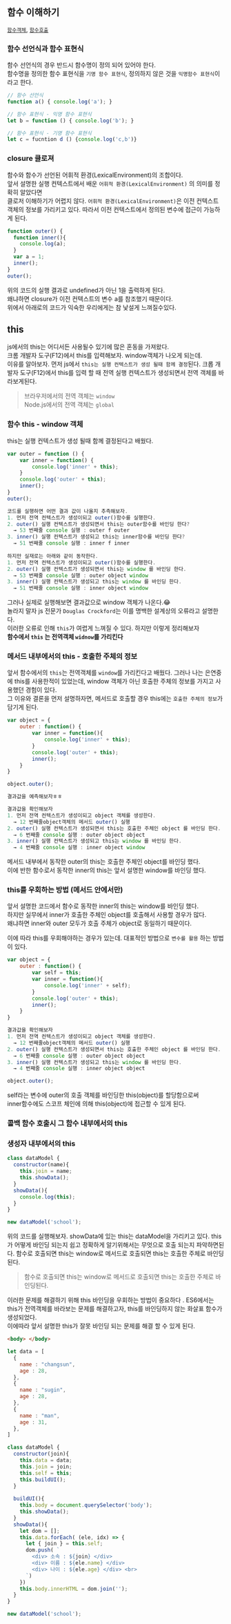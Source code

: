## 함수 이해하기
[`함수객체`](https://meetup.toast.com/posts/118), [`함수호출`](https://meetup.toast.com/posts/123)  

### 함수 선언식과 함수 표현식
함수 선언식의 경우 반드시 함수명이 정의 되어 있어야 한다.  
함수명을 정의한 함수 표현식을 `기명 함수 표현식`, 정의하지 않은 것을 `익명함수 표현식`이라고 한다. 

```javascript 
// 함수 선언식 
function a() { console.log('a'); } 

// 함수 표현식 - 익명 함수 표현식
let b = function () { console.log('b'); }

// 함수 표현식 - 기명 함수 표현식
let c = fucntion d () {console.log('c,b')}
```

### closure 클로져 
함수와 함수가 선언된 어휘적 환경(LexicalEnvironment)의 조합이다.  
앞서 설명한 실행 컨텍스트에서 배운 `어휘적 환경(LexicalEnvironment)` 의 의미를 정확히 알았다면  
클로저 이해하기가 어렵지 않다. `어휘적 환경(LexicalEnvironment)`은 이전 컨텍스트 객체의 정보를 가리키고 있다.
따라서 이전 컨텍스트에서 정의된 변수에 접근이 가능하게 된다.  

```javascript
function outer() {
  function inner(){
    console.log(a);
  }
  var a = 1;
  inner();
}
outer(); 
```

위의 코드의 실행 결과로 undefined가 아닌 1을 출력하게 된다.  
왜냐하면 closure가 이전 컨텍스트의 변수 a를 참조했기 때문이다.  
위에서 아래로의 코드가 익숙한 우리에게는 참 낯설게 느껴질수있다. 

## this 
js에서의 this는 어디서든 사용될수 있기에 많은 혼동을 가져왔다.  
크롬 개발자 도구(F12)에서 this를 입력해보자. window객체가 나오게 되는데.  
이유를 알아보자. 먼저 js에서 `this는 실행 컨텍스트가 생성 될때 함께 결정`된다. 
크롭 개발자 도구(F12)에서 this를 입력 할 때 전역 실행 컨텍스트가 생성되면서 전역 객체를 바라보게된다.

> 브라우저에서의 전역 객체는 `window`  
Node.js에서의 전역 객체는 `global` 

### 함수  this - window 객체

this는 실행 컨텍스트가 생성 될때 함께 결정된다고 배웠다. 

```javascript
var outer = function () {
    var inner = function() {    
        console.log('inner' + this);
    }
    console.log('outer' + this);
    inner();
} 
outer();

코드를 실행하면 어떤 결과 값이 나올지 추측해보자.  
1. 먼저 전역 컨텍스트가 생성이되고 outer()함수를 실행한다.  
2. outer() 실행 컨텍스트가 생성되면서 this는 outer함수를 바인딩 한다?
  → 53 번째줄 console 실행 : outer f outer
3. inner() 실행 컨텍스트가 생성되고 this는 inner함수를 바인딩 한다? 
  → 51 번째줄 console 실행 : inner f inner
  
하지만 실재로는 아래와 같이 동작한다.
1. 먼저 전역 컨텍스트가 생성이되고 outer()함수를 실행한다.  
2. outer() 실행 컨텍스트가 생성되면서 this는 window 를 바인딩 한다.
  → 53 번째줄 console 실행 : outer object window
3. inner() 실행 컨텍스트가 생성되고 this는 window 를 바인딩 한다.  
  → 51 번째줄 console 실행 : inner object window
```

그러나 실제로 실행해보면 결과값으로 window 객체가 나온다.😂   
놀라지 말자 js 전문가 `Douglas Crockford`는 이를 명백한 설계상의 오류라고 설명한다.  
이러한 오류로 인해 `this`가 여렵게 느껴질 수 있다. 하지만 이렇게 정리해보자  
**함수에서 `this` 는 전역객체 `widnow`를 가리킨다**

### 메서드 내부에서의 this - 호출한 주체의 정보

앞서 함수에서의 `this`는 전역객체를 `window`를 가리킨다고 배웠다. 
그러나 나는 은연중에 this를 사용한적이 있었는데, window 객체가 아닌 호출한 주체의 정보를 가지고 사용했던 경험이 있다.  
그 이유와 결론을 먼저 설명하자면, 메서드로 호출할 경우 this에는 `호출한 주체의 정보`가 담기게 된다.  

```javascript 
var object = {
    outer : function() {
        var inner = function(){
            console.log('inner' + this);
        }
        console.log('outer' + this);
        inner();
    }
}

object.outer();

결과값을 예측해보자ㅎㅎ

결과값을 확인해보자 
1. 먼저 전역 컨텍스트가 생성이되고 object 객체를 생성한다. 
  → 12 번째줄object객체의 메서드 outer() 실행 
2. outer() 실행 컨텍스트가 생성되면서 this는 호출한 주체인 object 를 바인딩 한다.
  → 6 번째줄 console 실행 : outer object object
3. inner() 실행 컨텍스트가 생성되고 this는 window 를 바인딩 한다.  
  → 4 번째줄 console 실행 : inner object window
```

메서드 내부에서 동작한 outer의 this는 호출한 주체인 object를 바인딩 했다.  
이에 반한 함수로서 동작한 inner의 this는 앞서 설명한 window를 바인딩 했다.  

### this를 우회하는 방법 (메서드 안에서만)

앞서 설명한 코드에서 함수로 동작한 inner의 this는 window를 바인딩 했다.   
하지만 실무에서 inner가 호출한 주체인 object를 호출해서 사용할 경우가 많다.  
왜냐하면 inner와 outer 모두가 호출 주체가 object로 동일하기 때문이다.  

이에 따라 this를 우회해야하는 경우가 있는데. 대표적인 방법으로 `변수를 활용` 하는 방법이 있다.  

```javascript 
var object = {
    outer : function() {
        var self = this;
        var inner = function(){
            console.log('inner' + self);
        }
        console.log('outer' + this);
        inner();
    }
}

결과값을 확인해보자 
1. 먼저 전역 컨텍스트가 생성이되고 object 객체를 생성한다. 
  → 12 번째줄object객체의 메서드 outer() 실행 
2. outer() 실행 컨텍스트가 생성되면서 this는 호출한 주체인 object 를 바인딩 한다.
  → 6 번째줄 console 실행 : outer object object
3. inner() 실행 컨텍스트가 생성되고 this는 window 를 바인딩 한다.  
  → 4 번째줄 console 실행 : inner object object

object.outer();
```

self라는 변수에 outer의 호출 객체를 바인딩한 this(object)를 할당함으로써   
inner함수에도 스코프 체인에 의해 this(object)에 접근할 수 있게 된다. 

### 콜백 함수 호출시 그 함수 내부에서의 this


### 생성자 내부에서의 this 

```javascript 
class dataModel {
  constructor(name){
    this.join = name;
    this.showData();
  }
  showData(){
    console.log(this);
  }
}

new dataModel('school');
```
위의 코드를 실행해보자. showData에 있는 this는 dataModel을 가리키고 있다. 
this가 어떻게 바인딩 되는지 쉽고 정확하게 알기위해서는 무엇으로 호출 되는지 파악하면된다.
함수로 호출되면 this는 window로 메서드로 호출되면 this는 호출한 주체로 바인딩된다.

> 함수로 호출되면 this는 window로 메서드로 호출되면 this는 호출한 주체로 바인딩된다.

이러한 문제를 해결하기 위해 this 바인딩을 우회하는 방법이 중요하다 .
ES6에서는 this가 전역객체를 바라보는 문제를 해결하고자, this를 바인딩하지 않는 화살표 함수가 생성되었다.  
이에따라 앞서 설명한 this가 잘못 바인딩 되는 문제를 해결 할 수 있게 된다.  

```html
<body> </body>
```

```javascript
let data = [
  {
    name : "changsun",
    age : 28,
  },
  {
    name : "sugin",
    age : 28,
  },
  {
    name : "man",
    age : 31,
  },
]

class dataModel {
  constructor(join){
    this.data = data;
    this.join = join;
    this.self = this;
    this.buildUI(); 
  }
  
  buildUI(){
    this.body = document.querySelector('body');
    this.showData();
  }
  showData(){
    let dom = []; 
    this.data.forEach( (ele, idx) => {
      let { join } = this.self;
      dom.push( `
        <div> 소속 : ${join} </div>
        <div> 이름 : ${ele.name} </div>
        <div> 나이 : ${ele.age} </div> <br>
      `)
    })
    this.body.innerHTML = dom.join('');
  }
}

new dataModel('school');
```

